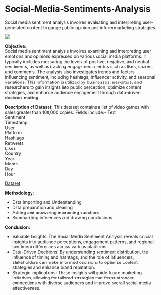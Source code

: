 # Social-Media-Sentiments-Analysis
Social media sentiment analysis involves evaluating and interpreting user-generated content to gauge public opinion and inform marketing strategies.

![](https://img.freepik.com/free-vector/organic-flat-bad-review-illustrated_23-2148960062.jpg?t=st=1729500610~exp=1729504210~hmac=bbe3db8ba3aa5febdb8abee7ae58454531afaaf7c53f511029c576b197c4a8de&w=740)

**Objective:**<br>
Social media sentiment analysis involves examining and interpreting user emotions and opinions expressed on various social media platforms. It typically includes measuring the levels of positive, negative, and neutral sentiments, as well as tracking engagement metrics such as likes, shares, and comments. The analysis also investigates trends and factors influencing sentiment, including hashtags, influencer activity, and seasonal variations. This information is utilized by businesses, marketers, and researchers to gain insights into public perception, optimize content strategies, and enhance audience engagement through data-driven decision-making.

**Description of Dataset:**
This dataset contains a list of video games with sales greater than 100,000 copies. Fields include:-
Text<br>
Sentiment<br> 
Timestamp<br>
User<br>
Platform<br>
Hashtags<br>
Retweets<br>
Likes<br>
Country<br>
Year<br>
Month<br>
Day<br>
Hour<br>

[Dataset](https://www.kaggle.com/datasets/kashishparmar02/social-media-sentiments-analysis-dataset)

**Methodology:**
- Data Importing and Understanding
- Data preparation and cleaning
- Asking and answering interesting questions
- Summarizing inferences and drawing conclusions

**Conclusion:**
- Valuable Insights: The Social Media Sentiment Analysis reveals crucial insights into audience perceptions, engagement patterns, and regional sentiment differences across various platforms.
- Data-Driven Decisions: By understanding sentiment distribution, the influence of timing and hashtags, and the role of influencers, stakeholders can make informed decisions to optimize content strategies and enhance brand reputation.
- Strategic Implications: These insights will guide future marketing initiatives, allowing for tailored strategies that foster stronger connections with diverse audiences and improve overall social media effectiveness.





